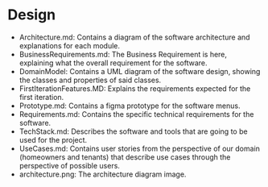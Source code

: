 # Design

- Architecture.md: Contains a diagram of the software architecture and explanations for each module.
- BusinessRequirements.md: The Business Requirement is here, explaining what the overall requirement for the software.
- DomainModel: Contains a UML diagram of the software design, showing the classes and properties of said classes.
- FirstIterationFeatures.MD: Explains the requirements expected for the first iteration.
- Prototype.md: Contains a figma prototype for the software menus.
- Requirements.md: Contains the specific technical requirements for the software.
- TechStack.md: Describes the software and tools that are going to be used for the project.
- UseCases.md: Contains user stories from the perspective of our domain (homeowners and tenants) that describe use cases through the perspective of possible users.
- architecture.png: The architecture diagram image.
